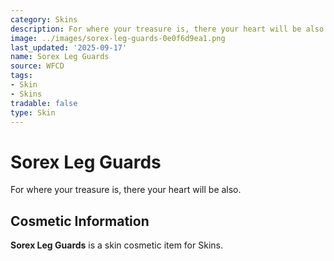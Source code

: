 ```yaml
---
category: Skins
description: For where your treasure is, there your heart will be also.
image: ../images/sorex-leg-guards-0e0f6d9ea1.png
last_updated: '2025-09-17'
name: Sorex Leg Guards
source: WFCD
tags:
- Skin
- Skins
tradable: false
type: Skin
---
```


# Sorex Leg Guards

For where your treasure is, there your heart will be also.

## Cosmetic Information

**Sorex Leg Guards** is a skin cosmetic item for Skins.

